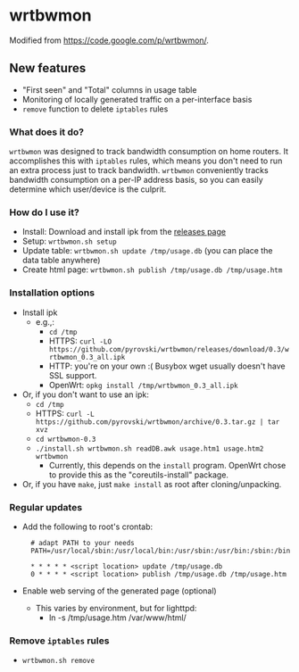 # wrtbwmon
Modified from https://code.google.com/p/wrtbwmon/.

## New features
 - "First seen" and "Total" columns in usage table
 - Monitoring of locally generated traffic on a per-interface basis
 - `remove` function to delete `iptables` rules

### What does it do?
`wrtbwmon` was designed to track bandwidth consumption on home routers. 
It accomplishes this with `iptables` rules, which means you don't need to run an extra process just to track bandwidth. 
`wrtbwmon` conveniently tracks bandwidth consumption on a per-IP address basis, 
so you can easily determine which user/device is the culprit.

### How do I use it?
- Install: Download and install ipk from the [releases page](https://github.com/pyrovski/wrtbwmon/releases/)
- Setup: `wrtbwmon.sh setup`
- Update table: `wrtbwmon.sh update /tmp/usage.db` (you can place the data table anywhere)
- Create html page: `wrtbwmon.sh publish /tmp/usage.db /tmp/usage.htm`

### Installation options
- Install ipk
  - e.g.,: 
    - `cd /tmp`
    - HTTPS: `curl -LO https://github.com/pyrovski/wrtbwmon/releases/download/0.3/wrtbwmon_0.3_all.ipk`
    - HTTP: you're on your own :( Busybox wget usually doesn't have SSL support.
    - OpenWrt: `opkg install /tmp/wrtbwmon_0.3_all.ipk`
- Or, if you don't want to use an ipk:
  - `cd /tmp`
  - HTTPS: `curl -L https://github.com/pyrovski/wrtbwmon/archive/0.3.tar.gz | tar xvz`
  - `cd wrtbwmon-0.3`
  - `./install.sh wrtbwmon.sh readDB.awk usage.htm1 usage.htm2 wrtbwmon`
    - Currently, this depends on the `install` program. OpenWrt chose to provide this as the "coreutils-install" package.
- Or, if you have `make`, just `make install` as root after cloning/unpacking.


### Regular updates
- Add the following to root's crontab:

        # adapt PATH to your needs
        PATH=/usr/local/sbin:/usr/local/bin:/usr/sbin:/usr/bin:/sbin:/bin
	
        * * * * * <script location> update /tmp/usage.db
        0 * * * * <script location> publish /tmp/usage.db /tmp/usage.htm

- Enable web serving of the generated page (optional)
  - This varies by environment, but for lighttpd:
    - ln -s /tmp/usage.htm /var/www/html/

### Remove `iptables` rules
 - `wrtbwmon.sh remove`
